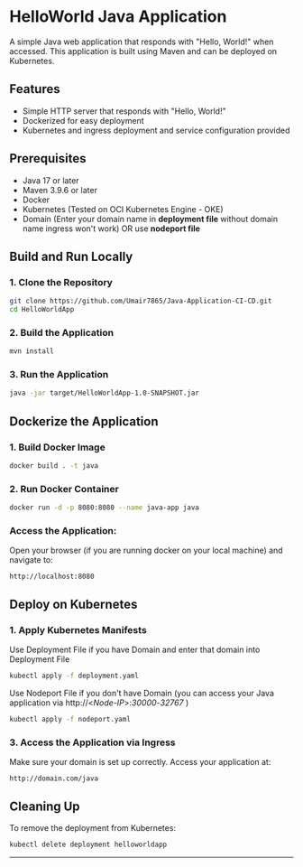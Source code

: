 # HelloWorld Java Application

A simple Java web application that responds with "Hello, World!" when accessed. This application is built using Maven and can be deployed on Kubernetes.

## Features
- Simple HTTP server that responds with "Hello, World!"
- Dockerized for easy deployment
- Kubernetes and ingress deployment and service configuration provided

## Prerequisites
- Java 17 or later
- Maven 3.9.6 or later
- Docker
- Kubernetes (Tested on OCI Kubernetes Engine - OKE)
- Domain (Enter your domain name in **deployment file** without domain name ingress won't work) OR use **nodeport file** 

## Build and Run Locally

### 1. Clone the Repository
```bash
git clone https://github.com/Umair7865/Java-Application-CI-CD.git
cd HelloWorldApp
```

### 2. Build the Application
```bash
mvn install
```

### 3. Run the Application
```bash
java -jar target/HelloWorldApp-1.0-SNAPSHOT.jar
```

## Dockerize the Application

### 1. Build Docker Image
```bash
docker build . -t java
```

### 2. Run Docker Container
```bash
docker run -d -p 8080:8080 --name java-app java
```

### Access the Application:
Open your browser (if you are running docker on your local machine) and navigate to:
```
http://localhost:8080
```

## Deploy on Kubernetes

### 1. Apply Kubernetes Manifests
Use Deployment File if you have Domain and enter that domain into Deployment File 
```bash
kubectl apply -f deployment.yaml
```

Use Nodeport File if you don't have Domain (you can access your Java application via http://<_Node-IP_>:_30000_-_32767_ )
```bash
kubectl apply -f nodeport.yaml
```

### 3. Access the Application via Ingress
Make sure your domain is set up correctly. Access your application at:
```
http://domain.com/java
```

## Cleaning Up
To remove the deployment from Kubernetes:
```bash
kubectl delete deployment helloworldapp
```

---
